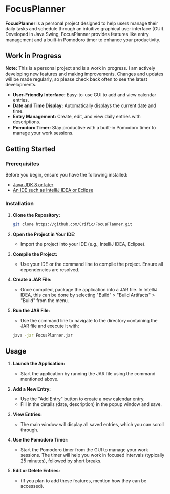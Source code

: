 # FocusPlanner

**FocusPlanner** is a personal project designed to help users manage their daily tasks and schedule through an intuitive graphical user interface (GUI). Developed in Java Swing, FocusPlanner provides features like entry management and a built-in Pomodoro timer to enhance your productivity.

## Work in Progress

**Note:** This is a personal project and is a work in progress. I am actively developing new features and making improvements. Changes and updates will be made regularly, so please check back often to see the latest developments.
- **User-Friendly Interface:** Easy-to-use GUI to add and view calendar entries.
- **Date and Time Display:** Automatically displays the current date and time.
- **Entry Management:** Create, edit, and view daily entries with descriptions.
- **Pomodoro Timer:** Stay productive with a built-in Pomodoro timer to manage your work sessions.

## Getting Started

### Prerequisites

Before you begin, ensure you have the following installed:

- [Java JDK 8 or later](https://www.oracle.com/java/technologies/javase-jdk11-downloads.html)
- [An IDE such as IntelliJ IDEA or Eclipse](https://www.jetbrains.com/idea/download/)

### Installation

1. **Clone the Repository:**
   ```bash
   git clone https://github.com/Crific/FocusPlanner.git
   
2. **Open the Project in Your IDE:**
   - Import the project into your IDE (e.g., IntelliJ IDEA, Eclipse).

3. **Compile the Project:**
   - Use your IDE or the command line to compile the project. Ensure all dependencies are resolved.
  
4. **Create a JAR File:**
   - Once compiled, package the application into a JAR file. In IntelliJ IDEA, this can be done by selecting "Build" > "Build Artifacts" > "Build" from the menu.

5. **Run the JAR File:**
   - Use the command line to navigate to the directory containing the JAR file and execute it with:
   ```bash
   java -jar FocusPlanner.jar

## Usage

1. **Launch the Application:**
   - Start the application by running the JAR file using the command mentioned above.

2. **Add a New Entry:**
   - Use the "Add Entry" button to create a new calendar entry.
   - Fill in the details (date, description) in the popup window and save.

3. **View Entries:**
   - The main window will display all saved entries, which you can scroll through.

4. **Use the Pomodoro Timer:**
   - Start the Pomodoro timer from the GUI to manage your work sessions. The timer will help you work in focused intervals (typically 25 minutes), followed by short breaks.

5. **Edit or Delete Entries:**
   - (If you plan to add these features, mention how they can be accessed).




   
